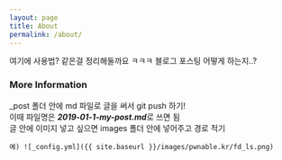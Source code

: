 ```yaml
---
layout: page
title: About
permalink: /about/
---
```


여기에 사용법? 같은걸 정리해둘까요 ㅋㅋㅋ
블로그 포스팅 어떻게 하는지..?

### More Information

_post 폴더 안에 md 파일로 글을 써서 git push 하기!  
이때 파일명은 ***2019-01-1-my-post.md***로 쓰면 됨  
글 안에 이미지 넣고 싶으면 images 폴더 안에 넣어주고 경로 적기  
~~~
예) ![_config.yml]({{ site.baseurl }}/images/pwnable.kr/fd_ls.png)
~~~
